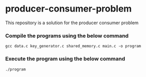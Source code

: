 # producer-consumer-problem
This repository is a solution for the producer consumer problem


### Compile the programs using the below command
```gcc data.c key_generator.c shared_memory.c main.c -o program```

### Execute the program using the below command
```./program```